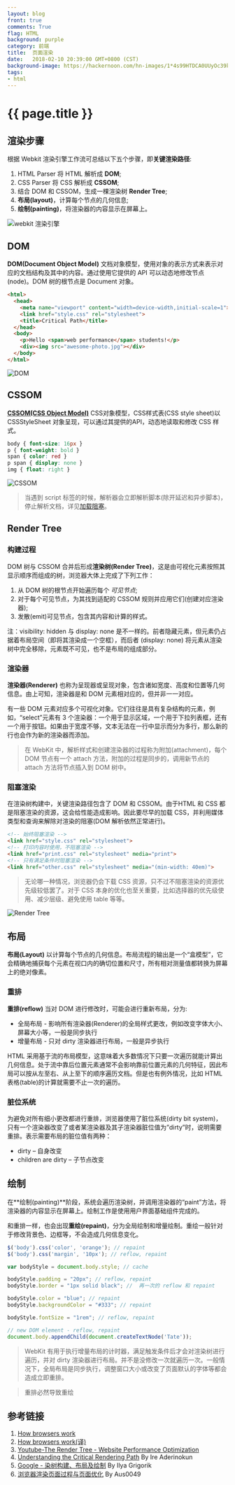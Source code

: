```yaml
---
layout: blog
front: true
comments: True
flag: HTML
background: purple
category: 前端
title:  页面渲染
date:   2018-02-10 20:39:00 GMT+0800 (CST)
background-image: https://hackernoon.com/hn-images/1*4s99HTDCA0UUyOc39k5dag.png
tags:
- html
---
```

# {{ page.title }}

## 渲染步骤

根据 Webkit 渲染引擎工作流可总结以下五个步骤，即**关键渲染路径**:

1. HTML Parser 将 HTML 解析成 **DOM**;
2. CSS Parser 将 CSS 解析成 **CSSOM**;
3. 结合 DOM 和 CSSOM，生成一棵渲染树 **Render Tree**;
4. **布局(layout)**，计算每个节点的几何信息;
5. **绘制(painting)**，将渲染器的内容显示在屏幕上。

![webkit 渲染引擎]( {{page.background-image}} )

## DOM

**DOM(Document Object Model)** 文档对象模型，使用对象的表示方式来表示对应的文档结构及其中的内容。通过使用它提供的 API 可以动态地修改节点(node)。DOM 树的根节点是 Document 对象。

```HTML
<html>
  <head>
    <meta name="viewport" content="width=device-width,initial-scale=1">
    <link href="style.css" rel="stylesheet">
    <title>Critical Path</title>
  </head>
  <body>
    <p>Hello <span>web performance</span> students!</p>
    <div><img src="awesome-photo.jpg"></div>
  </body>
</html>
```

![DOM](https://developers.google.com/web/fundamentals/performance/critical-rendering-path/images/dom-tree.png?hl=zh-cn)

## CSSOM

**[CSSOM(CSS Object Model)](https://www.w3.org/TR/cssom/)** CSS对象模型，CSS样式表(CSS style sheet)以 CSSStyleSheet 对象呈现，可以通过其提供的API，动态地读取和修改 CSS 样式。

```CSS
body { font-size: 16px }
p { font-weight: bold }
span { color: red }
p span { display: none }
img { float: right }
```

![CSSOM](https://developers.google.com/web/fundamentals/performance/critical-rendering-path/images/cssom-tree.png?hl=zh-cn)

> 当遇到 script 标签的时候，解析器会立即解析脚本(除开延迟和异步脚本)，停止解析文档，详见[加载阻塞]( {{site.url}}/2018/02/10/html-render-blocking.html )。

## Render Tree

### 构建过程

DOM 树与 CSSOM 合并后形成**渲染树(Render Tree)**，这是由可视化元素按照其显示顺序而组成的树，浏览器大体上完成了下列工作：

1. 从 DOM 树的根节点开始遍历每个 *可见节点*;
1. 对于每个可见节点，为其找到适配的 CSSOM 规则并应用它们(创建对应渲染器);
1. 发散(emit)可见节点，包含其内容和计算的样式。

注：visibility: hidden 与 display: none 是不一样的。前者隐藏元素，但元素仍占据着布局空间（即将其渲染成一个空框），而后者 (display: none) 将元素从渲染树中完全移除，元素既不可见，也不是布局的组成部分。

### 渲染器

**渲染器(Renderer)** 也称为呈现器或呈现对象，包含诸如宽度、高度和位置等几何信息。由上可知，渲染器是和 DOM 元素相对应的，但并非一一对应。

有一些 DOM 元素对应多个可视化对象。它们往往是具有复杂结构的元素，例如，“select”元素有 3 个渲染器：一个用于显示区域，一个用于下拉列表框，还有一个用于按钮。如果由于宽度不够，文本无法在一行中显示而分为多行，那么新的行也会作为新的渲染器而添加。

> 在 WebKit 中，解析样式和创建渲染器的过程称为附加(attachment)，每个 DOM 节点有一个 attach 方法，附加的过程是同步的，调用新节点的 attach 方法将节点插入到 DOM 树中。

### 阻塞渲染

在渲染树构建中，关键渲染路径包含了 DOM 和 CSSOM。由于HTML 和 CSS 都是阻塞渲染的资源，这会给性能造成影响。因此要尽早的加载 CSS，并利用媒体类型和查询来解除对渲染的阻塞(DOM 解析依然正常进行)。

```HTML
<!-- 始终阻塞渲染 -->
<link href="style.css" rel="stylesheet">
<!-- 打印内容时使用，不阻塞渲染 -->
<link href="print.css" rel="stylesheet" media="print">
<!-- 只有满足条件时阻塞渲染 -->
<link href="other.css" rel="stylesheet" media="(min-width: 40em)">
```

> 无论哪一种情况，浏览器仍会下载 CSS 资源，只不过不阻塞渲染的资源优先级较低罢了。对于 CSS 本身的优化也至关重要，比如选择器的优先级使用、减少层级、避免使用 table 等等。

![Render Tree](https://developers.google.com/web/fundamentals/performance/critical-rendering-path/images/render-tree-construction.png)

## 布局

**布局(Layout)** 以计算每个节点的几何信息。布局流程的输出是一个“盒模型”，它会精确地捕获每个元素在视口内的确切位置和尺寸，所有相对测量值都转换为屏幕上的绝对像素。

### 重排

**重排(reflow)** 当对 DOM 进行修改时，可能会进行重新布局，分为:

* 全局布局 - 影响所有渲染器(Renderer)的全局样式更改，例如改变字体大小、屏幕大小等，一般是同步执行
* 增量布局 - 只对 dirty 渲染器进行布局，一般是异步执行

HTML 采用基于流的布局模型，这意味着大多数情况下只要一次遍历就能计算出几何信息。处于流中靠后位置元素通常不会影响靠前位置元素的几何特征，因此布局可以按从左至右、从上至下的顺序遍历文档。但是也有例外情况，比如 HTML 表格(table)的计算就需要不止一次的遍历。

### 脏位系统

为避免对所有细小更改都进行重排，浏览器使用了脏位系统(dirty bit system)，只有一个渲染器改变了或者某渲染器及其子渲染器脏位值为”dirty”时，说明需要重排。表示需要布局的脏位值有两种：

* dirty – 自身改变
* children are dirty – 子节点改变

## 绘制

在**绘制(painting)**阶段，系统会遍历渲染树，并调用渲染器的“paint”方法，将渲染器的内容显示在屏幕上。绘制工作是使用用户界面基础组件完成的。

和重排一样，也会出现**重绘(repaint)**，分为全局绘制和增量绘制。重绘一般针对于修改背景色、边框等，不会造成几何信息变化。

```js
$('body').css('color', 'orange'); // repaint
$('body').css('margin', '10px'); // reflow, repaint

var bodyStyle = document.body.style; // cache

bodyStyle.padding = "20px"; // reflow, repaint
bodyStyle.border = "1px solid black"; //  再一次的 reflow 和 repaint

bodyStyle.color = "blue"; // repaint
bodyStyle.backgroundColor = "#333"; // repaint

bodyStyle.fontSize = "1rem"; // reflow, repaint

// new DOM element - reflow, repaint
document.body.appendChild(document.createTextNode('Tate'));
```

> WebKit 有用于执行增量布局的计时器，满足触发条件后才会对渲染树进行遍历，并对 dirty 渲染器进行布局。并不是没修改一次就遍历一次。一般情况下，全局布局是同步执行，调整窗口大小或改变了页面默认的字体等都会造成立即重排。

> 重排必然导致重绘

## 参考链接

1. [How browsers work](http://taligarsiel.com/Projects/howbrowserswork1.htm)
1. [How browsers work(译)](https://www.html5rocks.com/zh/tutorials/internals/howbrowserswork/)
1. [Youtube-The Render Tree - Website Performance Optimization](https://www.youtube.com/watch?v=lvb06W_VKVE)
1. [Understanding the Critical Rendering Path](https://bitsofco.de/understanding-the-critical-rendering-path/) By Ire Aderinokun
1. [Google - 染树构建、布局及绘制](https://developers.google.com/web/fundamentals/performance/critical-rendering-path/render-tree-construction?hl=zh-cn) By Ilya Grigorik
1. [浏览器渲染页面过程与页面优化](https://segmentfault.com/a/1190000010298038) By Aus0049
